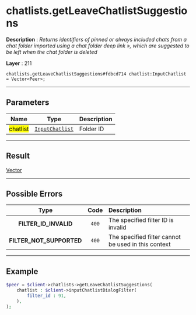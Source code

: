 # chatlists.getLeaveChatlistSuggestions

**Description** : *Returns identifiers of pinned or always included chats from a chat folder imported using a chat folder deep link », which are suggested to be left when the chat folder is deleted*

**Layer** : 211

```tl
chatlists.getLeaveChatlistSuggestions#fdbcd714 chatlist:InputChatlist = Vector<Peer>;
```

---

## Parameters

| Name | Type | Description |
| :---: | :---: | :--- |
| <mark>chatlist</mark> | [`InputChatlist`](type/InputChatlist) | Folder ID |

---

## Result

[Vector<Peer>](type/Peer)

---

## Possible Errors

| Type | Code | Description |
| :---: | :---: | :--- |
| **FILTER_ID_INVALID** | `400` | The specified filter ID is invalid |
| **FILTER_NOT_SUPPORTED** | `400` | The specified filter cannot be used in this context |

---

## Example

```php
$peer = $client->chatlists->getLeaveChatlistSuggestions(
	chatlist : $client->inputChatlistDialogFilter(
		filter_id : 91,
	),
);
```